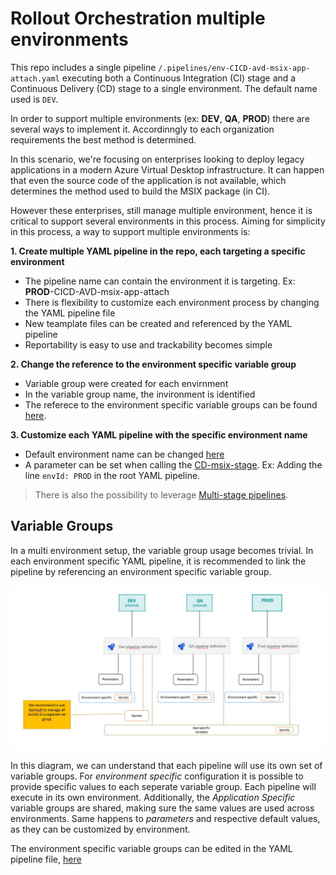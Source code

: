 # Rollout Orchestration multiple environments

This repo includes a single pipeline `/.pipelines/env-CICD-avd-msix-app-attach.yaml` executing both a Continuous Integration (CI) stage and a Continuous Delivery (CD) stage to a single environment. The default name used is `DEV`.

In order to support multiple environments (ex: **DEV**, **QA**, **PROD**) there are several ways to implement it. Accordinngly to each organization requirements the best method is determined.

In this scenario, we're focusing on enterprises looking to deploy legacy applications in a modern Azure Virtual Desktop infrastructure. It can happen that even the source code of the application is not available, which determines the method used to build the MSIX package (in CI).

However these enterprises, still manage multiple environment, hence it is critical to support several environments in this process.
Aiming for simplicity in this process, a way to support multiple environments is:

**1. Create multiple YAML pipeline in the repo, each targeting a specific environment**
  
  - The pipeline name can contain the environment it is targeting. Ex: **PROD**-CICD-AVD-msix-app-attach
  - There is flexibility to customize each environment process by changing the YAML pipeline file
  - New teamplate files can be created and referenced by the YAML pipeline
  - Reportability is easy to use and trackability becomes simple

**2. Change the reference to the environment specific variable group**

  - Variable group were created for each envirnment
  - In the variable group name, the invironment is identified
  - The referece to the environment specific variable groups can be found [here](https://github.com/joalmeid/avd-app-attach-ops/blob/mvp1/.pipelines/env-CICD-avd-msix-app-attach.yml#L61).

**3. Customize each YAML pipeline with the specific environment name**

  - Default environment name can be changed [here](https://github.com/joalmeid/avd-app-attach-ops/blob/mvp1/.pipelines/templates/CD-msix-stage.yaml#L5)
  - A parameter can be set when calling the [CD-msix-stage](https://github.com/joalmeid/avd-app-attach-ops/blob/mvp1/.pipelines/env-CICD-avd-msix-app-attach.yml#L103). Ex: Adding the line `envId: PROD` in the root YAML pipeline.

> There is also the possibility to leverage [Multi-stage pipelines](https://docs.microsoft.com/en-us/azure/devops/pipelines/get-started/multi-stage-pipelines-experience?view=azure-devops).

## Variable Groups

In a multi environment setup, the variable group usage becomes trivial. In each environment specific YAML pipeline, it is recommended to link the pipeline by referencing an environment specific variable group.

<img src="variable_groups_multiple_environments.jpg" alt="Variable Groups in Multiple Environments">

In this diagram, we can understand that each pipeline will use its own set of variable groups. For *environment specific* configuration it is possible to provide specific values to each seperate variable group. Each pipeline will execute in its own environment.
Additionally, the *Application Specific* variable groups are shared, making sure the same values are used across environments. Same happens to *parameters* and respective default values, as they can be customized by environment.

The environment specific variable groups can be edited in the YAML pipeline file, [here](https://github.com/joalmeid/avd-app-attach-ops/blob/mvp1/.pipelines/env-CICD-avd-msix-app-attach.yml#L61)
